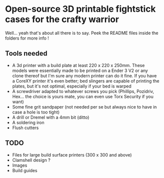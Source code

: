 # Open-source 3D printable fightstick cases for the crafty warrior

Well... yeah that's about all there is to say. Peek the README files inside the folders for more info !

## Tools needed

- A 3d printer with a build plate at least 220 x 220 x 250mm. These models were essentially made to be printed on a Ender 3 V2 or any clone thereof but I'm sure any modern printer can do it fine. If you have a CoreXY printer it's even better; bed slingers are capable of printing the plates, but it's not optimal, especially if your bed is warped
- A screwdriver adapted to whatever screws you pick (Phillips, Pozidriv, Hex... the choice is yours mate, you can even use Torx Security if you want)
- Some fine grit sandpaper (not needed per se but always nice to have in case a hole is too tight)
- A drill or Dremel with a 4mm bit (ditto)
- A soldering iron
- Flush cutters

## TODO

- Files for large build surface printers (300 x 300 and above)
- Clamshell design ?
- Images
- Build guides